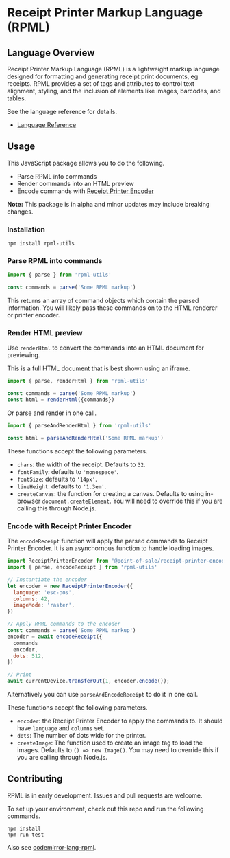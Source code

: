 # Receipt Printer Markup Language (RPML)

## Language Overview

Receipt Printer Markup Language (RPML) is a lightweight markup language designed for formatting and generating receipt print documents, eg receipts. RPML provides a set of tags and attributes to control text alignment, styling, and the inclusion of elements like images, barcodes, and tables.

See the language reference for details.

* [Language Reference](docs/language.md)


## Usage

This JavaScript package allows you to do the following.

* Parse RPML into commands
* Render commands into an HTML preview
* Encode commands with [Receipt Printer Encoder](https://github.com/NielsLeenheer/ReceiptPrinterEncoder)

**Note:** This package is in alpha and minor updates may include breaking changes.


### Installation

```
npm install rpml-utils
```


### Parse RPML into commands

```js
import { parse } from 'rpml-utils'

const commands = parse('Some RPML markup')
```

This returns an array of command objects which contain the parsed information. You will likely pass these commands on to the HTML renderer or printer encoder.


### Render HTML preview

Use `renderHtml` to convert the commands into an HTML document for previewing.

This is a full HTML document that is best shown using an iframe.

```js
import { parse, renderHtml } from 'rpml-utils'

const commands = parse('Some RPML markup')
const html = renderHtml({commands})
```

Or parse and render in one call.

```js
import { parseAndRenderHtml } from 'rpml-utils'

const html = parseAndRenderHtml('Some RPML markup')
```

These functions accept the following parameters.

* `chars`: the width of the receipt. Defaults to `32`.
* `fontFamily`: defaults to `'monospace'`.
* `fontSize`: defaults to `'14px'`.
* `lineHeight`: defaults to `'1.3em'`.
* `createCanvas`: the function for creating a canvas. Defaults to using in-browser `document.createElement`. You will need to override this if you are calling this through Node.js.


### Encode with Receipt Printer Encoder

The `encodeReceipt` function will apply the parsed commands to Receipt Printer Encoder. It is an asynchornous function to handle loading images.

```js
import ReceiptPrinterEncoder from '@point-of-sale/receipt-printer-encoder'
import { parse, encodeReceipt } from 'rpml-utils'

// Instantiate the encoder
let encoder = new ReceiptPrinterEncoder({
  language: 'esc-pos',
  columns: 42,
  imageMode: 'raster',
})

// Apply RPML commands to the encoder
const commands = parse('Some RPML markup')
encoder = await encodeReceipt({
  commands
  encoder,
  dots: 512,
})

// Print
await currentDevice.transferOut(1, encoder.encode());
```

Alternatively you can use `parseAndEncodeReceipt` to do it in one call.

These functions accept the following parameters.

* `encoder`: the Receipt Printer Encoder to apply the commands to. It should have `language` and `columns` set.
* `dots`: The number of dots wide for the printer.
* `createImage`: The function used to create an image tag to load the images. Defaults to `() => new Image()`. You may need to override this if you are calling through Node.js.


## Contributing

RPML is in early development. Issues and pull requests are welcome.

To set up your environment, check out this repo and run the following commands.

```
npm install
npm run test
```

Also see [codemirror-lang-rpml](https://github.com/GetStoreConnect/codemirror-lang-rpml).
